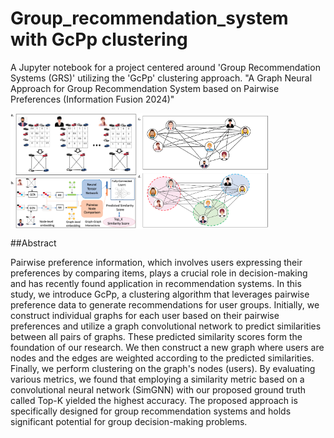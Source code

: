 # Group_recommendation_system with GcPp clustering

A Jupyter notebook for a project centered around 'Group Recommendation Systems (GRS)' utilizing the 'GcPp' clustering approach.
"A Graph Neural Approach for Group Recommendation System based on Pairwise Preferences (Information Fusion 2024)"

<div style="display: flex;">
    <img src="https://github.com/RozaAbolghasemi/GRS_GcPp/blob/main/Similarity_prediction.png" alt="Description of the First Image" style="width: 40%;">
    <img src="https://github.com/RozaAbolghasemi/GRS_GcPp/blob/main/Clustering_GcPp.png" alt="Description of the Second Image" style="width: 42%;">
</div>

##Abstract

Pairwise preference information, which involves users expressing their preferences by comparing items, plays a crucial role in decision-making and has recently found application in recommendation systems. In this study, we introduce GcPp, a clustering algorithm that leverages pairwise preference data to generate recommendations for user groups. Initially, we construct individual graphs for each user based on their pairwise preferences and utilize a graph convolutional network to predict similarities between all pairs of graphs. These predicted similarity scores form the foundation of our research. We then construct a new graph where users are nodes and the edges are weighted according to the predicted similarities. Finally, we perform clustering on the graph's nodes (users). By evaluating various metrics, we found that employing a similarity metric based on a convolutional neural network (SimGNN) with our proposed ground truth called Top-K yielded the highest accuracy. The proposed approach is specifically designed for group recommendation systems and holds significant potential for group decision-making problems. 


